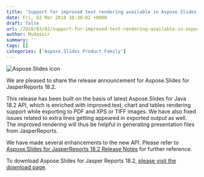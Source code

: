 ```yaml
---
title: 'Support for improved text rendering available in Aspose.Slides for JasperReports'
date: Fri, 02 Mar 2018 18:38:02 +0000
draft: false
url: /2018/03/02/support-for-improved-text-rendering-available-in-aspose.slides-for-jasperreports/
author: Mudassir
summary: ''
tags: []
categories: ['Aspose.Slides Product Family']
---
```


![Aspose.Slides icon][1]

We are pleased to share the release announcement for Aspose.Slides for JasperReports 18.2.

This release has been built on the basis of latest Aspose.Slides for Java 18.2 API, which is enriched with improved text, chart and tables rendering support while exporting to PDF and XPS or TIFF images. We have also fixed issues related to extra lines getting appeared in exported output as well. The improved rendering will thus be helpful in generating presentation files from JasperReports.

We have made several enhancements to the new API. Please refer to [Aspose.Slides for JasperReports 18.2 Release Notes][2] for further reference.

To download Aspose.Slides for Jasper Reports 18.2, [please visit the download page][3].




[1]: http://www.aspose.com/Images/aspose.slides-logo2.jpg
[2]: https://docs.aspose.com/display/slidesjasperreports/Aspose.Slides+for+Jasper+Reports+18.2+Release+Notes
[3]: http://downloads.aspose.com/slides/jasperreport




